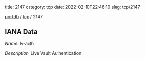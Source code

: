 title: 2147
category: tcp
date: 2022-02-10T22:46:10
slug: tcp/2147

[portdb](/) / [tcp](/category/tcp.html) / 2147


## IANA Data

_Name:_ lv-auth

_Description:_ Live Vault Authentication

